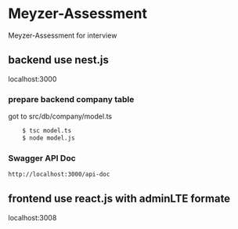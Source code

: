 # Meyzer-Assessment
Meyzer-Assessment for interview

## backend use nest.js
localhost:3000

### prepare backend company table
got to src/db/company/model.ts
```bash
    $ tsc model.ts
    $ node model.js
```
### Swagger API Doc
```bash
http://localhost:3000/api-doc
```

## frontend use react.js with adminLTE formate
localhost:3008
